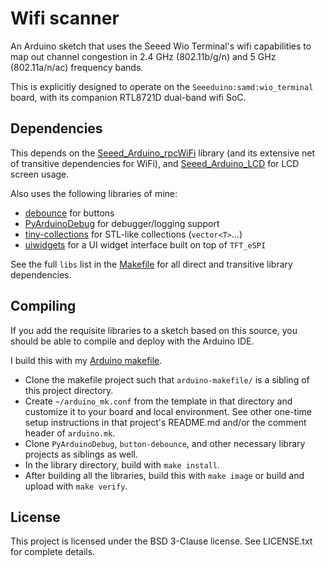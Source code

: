 
Wifi scanner
============

An Arduino sketch that uses the Seeed Wio Terminal's wifi capabilities to map out
channel congestion in 2.4 GHz (802.11b/g/n) and 5 GHz (802.11a/n/ac) frequency bands.

This is explicitly designed to operate on the `Seeeduino:samd:wio_terminal` board,
with its companion RTL8721D dual-band wifi SoC.

Dependencies
------------

This depends on the [Seeed\_Arduino\_rpcWiFi](https://github.com/Seeed-Studio/Seeed_Arduino_rpcWiFi)
library (and its extensive net of transitive dependencies for WiFi), and
[Seeed\_Arduino\_LCD](https://github.com/Seeed-Studio/Seeed_Arduino_LCD)
for LCD screen usage.

Also uses the following libraries of mine:
* [debounce](https://github.com/kimballa/button-debounce) for buttons
* [PyArduinoDebug](https://github.com/kimballa/PyArduinoDebug) for debugger/logging
  support
* [tiny-collections](https://github.com/kimballa/tiny-collections) for STL-like collections
  (`vector<T>`...)
* [uiwidgets](https://github.com/kimballa/uiwidgets) for a UI widget interface built on top of
  `TFT_eSPI`

See the full `libs` list in the
[Makefile](https://github.com/kimballa/arduino-wifi-scanner/blob/main/Makefile) for all
direct and transitive library dependencies.

Compiling
---------

If you add the requisite libraries to a sketch based on this source, you should be able to
compile and deploy with the Arduino IDE.

I build this with my [Arduino makefile](https://github.com/kimballa/arduino-makefile).

* Clone the makefile project such that `arduino-makefile/` is a sibling of this project directory.
* Create `~/arduino_mk.conf` from the template in that directory and customize it to your board
  and local environment. See other one-time setup instructions in that project's README.md and/or
  the comment header of `arduino.mk`.
* Clone `PyArduinoDebug`, `button-debounce`, and other necessary library projects as siblings as well.
* In the library directory, build with `make install`.
* After building all the libraries, build this with `make image` or build and upload with `make verify`.

License
-------

This project is licensed under the BSD 3-Clause license. See LICENSE.txt for complete details.

